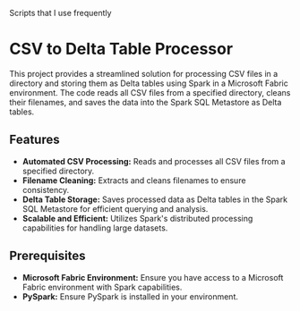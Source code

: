 Scripts that I use frequently

# CSV to Delta Table Processor

This project provides a streamlined solution for processing CSV files in a directory and storing them as Delta tables using Spark in a Microsoft Fabric environment. The code reads all CSV files from a specified directory, cleans their filenames, and saves the data into the Spark SQL Metastore as Delta tables.

## Features

- **Automated CSV Processing:** Reads and processes all CSV files from a specified directory.
- **Filename Cleaning:** Extracts and cleans filenames to ensure consistency.
- **Delta Table Storage:** Saves processed data as Delta tables in the Spark SQL Metastore for efficient querying and analysis.
- **Scalable and Efficient:** Utilizes Spark's distributed processing capabilities for handling large datasets.

## Prerequisites

- **Microsoft Fabric Environment:** Ensure you have access to a Microsoft Fabric environment with Spark capabilities.
- **PySpark:** Ensure PySpark is installed in your environment.
